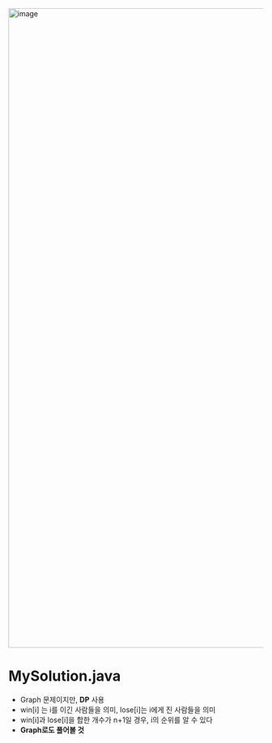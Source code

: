 <img width="1264" alt="image" src="https://user-images.githubusercontent.com/48542327/93737528-6ca20f80-fc1e-11ea-81c9-fd04fbe983cb.png">

# MySolution.java
* Graph 문제이지만, **DP** 사용
* win[i] 는 i를 이긴 사람들을 의미, lose[i]는 i에게 진 사람들을 의미
* win[i]과 lose[i]을 합한 개수가 n+1일 경우, i의 순위를 알 수 있다
* **Graph로도 풀어볼 것**

